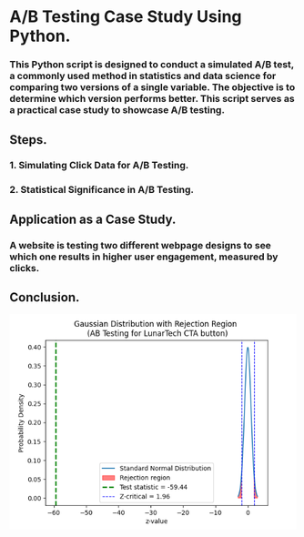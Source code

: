 # A/B Testing Case Study Using Python.

### This Python script is designed to conduct a simulated A/B test, a commonly used method in statistics and data science for comparing two versions of a single variable. The objective is to determine which version performs better. This script serves as a practical case study to showcase A/B testing.

## Steps.
### 1. Simulating Click Data for A/B Testing.
### 2. Statistical Significance in A/B Testing.

## Application as a Case Study.

### A website is testing two different webpage designs to see which one results in higher user engagement, measured by clicks.

## Conclusion.

![Case study](visualizations/Standard-Normal-Distribution.png)

